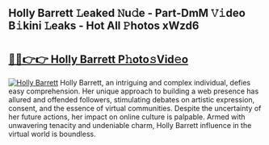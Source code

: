 ## Holly Barrett 𝙻eaked 𝙽u𝚍e - Part-DmM 𝚅𝚒deo B𝚒kini 𝙻eaks - Hot All 𝙿hotos xWzd6

# <h2><a href="http://ld3j6v.urlbe.top/?page=Holly+Barrett">🔗🔗👉👉 Holly Barrett P𝚑oto𝚜Vid𝚎o</a></h2>

[![Holly Barrett](https://i.imgur.com/eBuTRDB.gif)](http://ld3j6v.urlbe.top/?page=Holly+Barrett)
Holly Barrett, an intriguing and complex individual, defies easy comprehension. Her unique approach to building a web presence has allured and offended followers, stimulating debates on artistic expression, consent, and the essence of virtual communities. Despite the uncertainty of her future actions, her impact on online culture is palpable. Armed with unwavering tenacity and undeniable charm, Holly Barrett influence in the virtual world is boundless.
